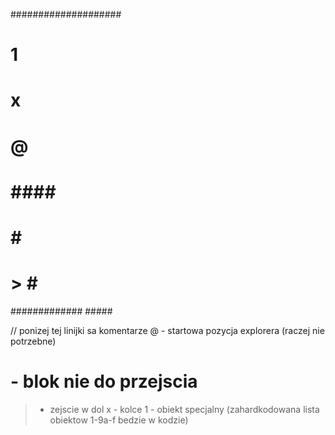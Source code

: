 ####################
#  1               #
#             x    #
#                   
#       @          #
#                  #
#         ####     #
#         #        #
#     >   #        #
#############  #####

// ponizej tej linijki sa komentarze
@ - startowa pozycja explorera (raczej nie potrzebne)
# - blok nie do przejscia
> - zejscie w dol
x - kolce
1 - obiekt specjalny (zahardkodowana lista obiektow 1-9a-f bedzie w kodzie)
